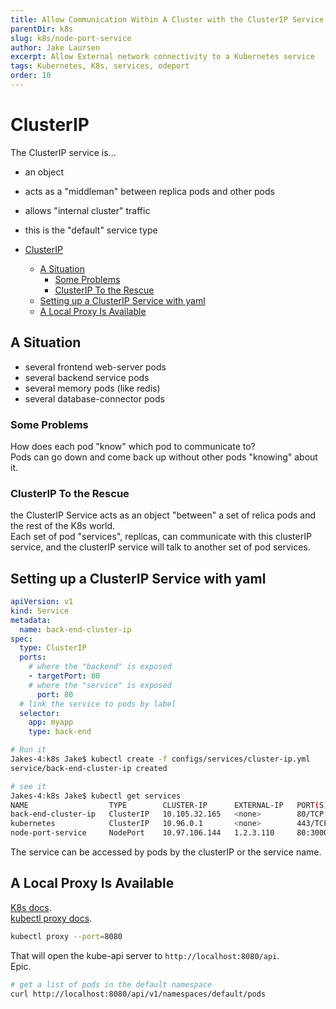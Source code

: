 ```yaml
---
title: Allow Communication Within A Cluster with the ClusterIP Service
parentDir: k8s
slug: k8s/node-port-service
author: Jake Laursen
excerpt: Allow External network connectivity to a Kubernetes service
tags: Kubernetes, K8s, services, odeport
order: 10
---
```


# ClusterIP
The ClusterIP service is...
- an object
- acts as a "middleman" between replica pods and other pods 
- allows "internal cluster" traffic
- this is the "default" service type

- [ClusterIP](#clusterip)
  - [A Situation](#a-situation)
    - [Some Problems](#some-problems)
    - [ClusterIP To the Rescue](#clusterip-to-the-rescue)
  - [Setting up a ClusterIP Service with yaml](#setting-up-a-clusterip-service-with-yaml)
  - [A Local Proxy Is Available](#a-local-proxy-is-available)

## A Situation 
- several frontend web-server pods
- several backend service pods
- several memory pods (like redis)
- several database-connector pods

### Some Problems
How does each pod "know" which pod to communicate to?  
Pods can go down and come back up without other pods "knowing" about it.  

### ClusterIP To the Rescue
the ClusterIP Service acts as an object "between" a set of relica pods and the rest of the K8s world.  
Each set of pod "services", replicas, can communicate with this clusterIP service, and the clusterIP service will talk to another set of pod services.  

## Setting up a ClusterIP Service with yaml
```yaml
apiVersion: v1
kind: Service
metadata:
  name: back-end-cluster-ip
spec:
  type: ClusterIP
  ports:
    # where the "backend" is exposed
    - targetPort: 80
    # where the "service" is exposed
      port: 80
  # link the service to pods by label
  selector:
    app: myapp
    type: back-end
```


```bash
# Run it
Jakes-4:k8s Jake$ kubectl create -f configs/services/cluster-ip.yml 
service/back-end-cluster-ip created

# see it
Jakes-4:k8s Jake$ kubectl get services
NAME                  TYPE        CLUSTER-IP      EXTERNAL-IP   PORT(S)        AGE
back-end-cluster-ip   ClusterIP   10.105.32.165   <none>        80/TCP         18s
kubernetes            ClusterIP   10.96.0.1       <none>        443/TCP        6d
node-port-service     NodePort    10.97.106.144   1.2.3.110     80:30004/TCP   45h
```

The service can be accessed by pods by the clusterIP or the service name.  

## A Local Proxy Is Available
[K8s docs](https://kubernetes.io/docs/tasks/extend-kubernetes/http-proxy-access-api/#using-kubectl-to-start-a-proxy-server).  
[kubectl proxy docs](https://kubernetes.io/docs/reference/generated/kubectl/kubectl-commands#proxy).  

```bash
kubectl proxy --port=8080
```
That will open the kube-api server to `http://localhost:8080/api`.  
Epic.  
```bash
# get a list of pods in the default namespace
curl http://localhost:8080/api/v1/namespaces/default/pods
```

